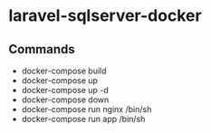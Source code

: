 # laravel-sqlserver-docker
## Commands
- docker-compose build
- docker-compose up 
- docker-compose up -d
- docker-compose down
- docker-compose run nginx /bin/sh 
- docker-compose run app /bin/sh 